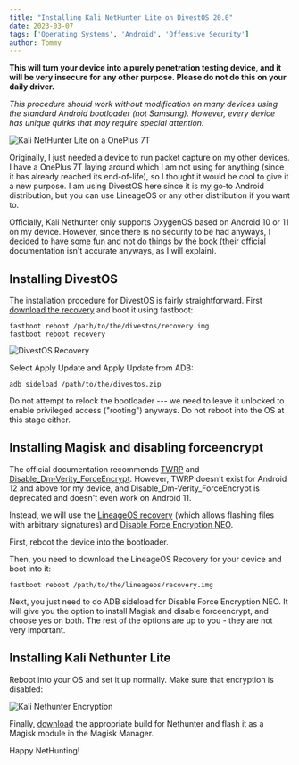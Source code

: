 ```yaml
---
title: "Installing Kali NetHunter Lite on DivestOS 20.0"
date: 2023-03-07
tags: ['Operating Systems', 'Android', 'Offensive Security']
author: Tommy
---
```


**This will turn your device into a purely penetration testing device, and it will be very insecure for any other purpose. Please do not do this on your daily driver.**

_This procedure should work without modification on many devices using the standard Android bootloader (not Samsung). However, every device has unique quirks that may require special attention._

![Kali NetHunter Lite on a OnePlus 7T](/images/kali-nethunter-op7t.jpg)

Originally, I just needed a device to run packet capture on my other devices. I have a OnePlus 7T laying around which I am not using for anything (since it has already reached its end-of-life), so I thought it would be cool to give it a new purpose. I am using DivestOS here since it is my go&#8209;to Android distribution, but you can use LineageOS or any other distribution if you want to.

Officially, Kali Nethunter only supports OxygenOS based on Android 10 or 11 on my device. However, since there is no security to be had anyways, I decided to have some fun and not do things by the book (their official documentation isn't accurate anyways, as I will explain).

## Installing DivestOS

The installation procedure for DivestOS is fairly straightforward. First [download the recovery](https://divestos.org/pages/devices) and boot it using fastboot:

```
fastboot reboot /path/to/the/divestos/recovery.img
fastboot reboot recovery
```

![DivestOS Recovery](/images/divestos-recovery.jpg)

Select Apply Update and Apply Update from ADB:

```
adb sideload /path/to/the/divestos.zip
```

Do not attempt to relock the bootloader&nbsp;--- we need to leave it unlocked to enable privileged access ("rooting") anyways. Do not reboot into the OS at this stage either.

## Installing Magisk and disabling forceencrypt

The official documentation recommends [TWRP](https://twrp.me/) and [Disable_Dm&#8209;Verity_ForceEncrypt](https://forum.xda-developers.com/t/deprecated-universal-dm-verity-forceencrypt-disk-quota-disabler-11-2-2020.3817389/). However, TWRP doesn't exist for Android 12 and above for my device, and Disable_Dm&#8209;Verity_ForceEncrypt is deprecated and doesn't even work on Android 11.

Instead, we will use the [LineageOS recovery](https://download.lineageos.org/devices/) (which allows flashing files with arbitrary signatures) and [Disable Force Encryption NEO](https://forum.xda-developers.com/t/a-b-a-only-script-read-only-erofs-android-10-universal-disable-force-encryption-for-ro-and-rw-neo-stable.4454017/).

First, reboot the device into the bootloader.

Then, you need to download the LineageOS Recovery for your device and boot into it:

```
fastboot reboot /path/to/the/lineageos/recovery.img
```

Next, you just need to do ADB sideload for Disable Force Encryption NEO. It will give you the option to install Magisk and disable forceencrypt, and choose yes on both. The rest of the options are up to you - they are not very important.

## Installing Kali Nethunter Lite

Reboot into your OS and set it up normally. Make sure that encryption is disabled:

![Kali Nethunter Encryption](/images/kali-nethunter-encryption.jpg)

Finally, [download](https://www.kali.org/get-kali/#kali-mobile) the appropriate build for Nethunter and flash it as a Magisk module in the Magisk Manager.

Happy NetHunting!
